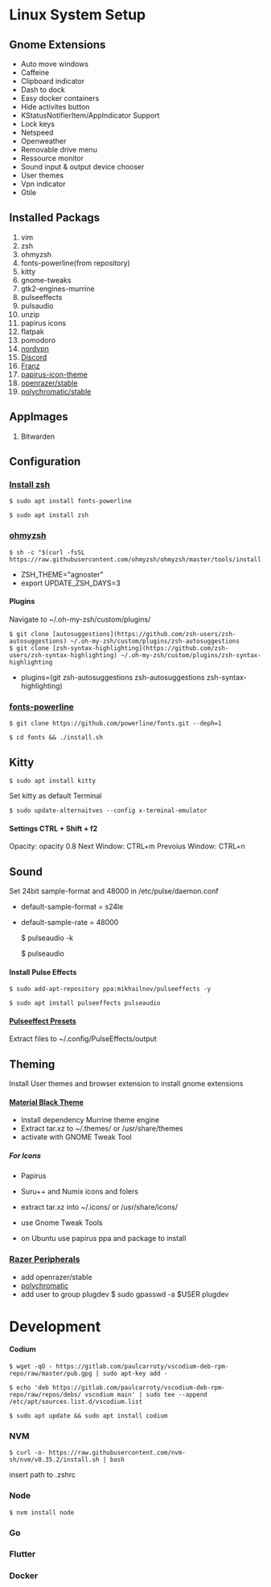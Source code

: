# Linux System Setup

## Gnome Extensions
* Auto move windows
* Caffeine
* Clipboard indicator
* Dash to dock
* Easy docker containers
* Hide activites button
* KStatusNotifierItem/AppIndicator Support
* Lock keys
* Netspeed
* Openweather
* Removable drive menu
* Ressource monitor
* Sound input & output device chooser
* User themes
* Vpn indicator
* Gtile

## Installed Packags
1. vim
1. zsh
1. ohmyzsh
1. fonts-powerline(from repository)
1. kitty
1. gnome-tweaks
1. gtk2-engines-murrine
1. pulseeffects
1. pulsaudio
1. unzip
1. papirus icons
1. flatpak
1. pomodoro
1. [nordvpn](https://support.nordvpn.com/Connectivity/Linux/1325531132/Installing-and-using-NordVPN-on-Debian-Ubuntu-and-Linux-Mint.htm)
1. [Discord](https://discordapp.com)
1. [Franz](https://meetfranz.com)
1. [papirus-icon-theme](https://github.com/PapirusDevelopmentTeam/papirus-icon-theme#installation)
1. [openrazer/stable](https://openrazer.github.io/#download)
1. [polychromatic/stable](https://github.com/polychromatic/polychromatic)


## AppImages
1. Bitwarden


## Configuration
### [Install zsh](https://github.com/ohmyzsh/ohmyzsh/wiki/Installing-ZSH)
   
	$ sudo apt install fonts-powerline 

	$ sudo apt install zsh

### [ohmyzsh](https://github.com/ohmyzsh/ohmyzsh)

	$ sh -c "$(curl -fsSL https://raw.githubusercontent.com/ohmyzsh/ohmyzsh/master/tools/install.sh)"

 * ZSH_THEME="agnoster"
 * export UPDATE_ZSH_DAYS=3 

#### Plugins
Navigate to ~/.oh-my-zsh/custom/plugins/
    
	$ git clone [autosuggestions](https://github.com/zsh-users/zsh-autosuggestions) ~/.oh-my-zsh/custom/plugins/zsh-autosuggestions
	$ git clone [zsh-syntax-highlighting](https://github.com/zsh-users/zsh-syntax-highlighting) ~/.oh-my-zsh/custom/plugins/zsh-syntax-highlighting
 
 * plugins=(git zsh-autosuggestions zsh-autosuggestions zsh-syntax-highlighting)



### [fonts-powerline](https://github.com/powerline/fonts.git)

	$ git clone https://github.com/powerline/fonts.git --deph=1

	$ cd fonts && ./install.sh

## Kitty

	$ sudo apt install kitty

Set kitty as default Terminal
 
	$ sudo update-alternaitves --config x-terminal-emulator

#### Settings CTRL + Shift + f2
Opacity: opacity 0.8
Next Window: CTRL+m
Prevoius Window: CTRL+n


## Sound
Set 24bit sample-format and 48000 in /etc/pulse/daemon.conf
* default-sample-format = s24le
* default-sample-rate = 48000

	$ pulseaudio -k

	$ pulseaudio

#### Install Pulse Effects

	$ sudo add-apt-repository ppa:mikhailnov/pulseeffects -y

	$ sudo apt install pulseeffects pulseaudio

#### [Pulseeffect Presets](https://github.com/JackHack96/PulseEffects-Presets)

Extract files to ~/.config/PulseEffects/output


## Theming
Install User themes and browser extension to install gnome extensions

#### [Material Black Theme](https://github.com/rtlewis88/rtl88-Themes)

* Install dependency Murrine theme engine
* Extract tar.xz to ~/.themes/ or /usr/share/themes
* activate with GNOME Tweak Tool

##### For Icons
* Papirus
* Suru++ and Numix icons and folers

* extract tar.xz into ~/.icons/ or /usr/share/icons/
* use Gnome Tweak Tools
* on Ubuntu use papirus ppa and package to install


### [Razer Peripherals](https://openrazer.github.io/#download)
* add openrazer/stable
* [polychromatic](https://github.com/polychromatic/polychromatic)
* add user to group plugdev
	$ sudo gpasswd -a $USER plugdev



# Development

#### Codium

	$ wget -qO - https://gitlab.com/paulcarroty/vscodium-deb-rpm-repo/raw/master/pub.gpg | sudo apt-key add - 

	$ echo 'deb https://gitlab.com/paulcarroty/vscodium-deb-rpm-repo/raw/repos/debs/ vscodium main' | sudo tee --append /etc/apt/sources.list.d/vscodium.list 

	$ sudo apt update && sudo apt install codium


### NVM
	$ curl -o- https://raw.githubusercontent.com/nvm-sh/nvm/v0.35.2/install.sh | bash

insert path to .zshrc

### Node

	$ nvm install node


### Go

	
### Flutter


### Docker
	 
